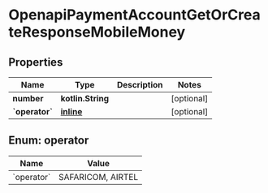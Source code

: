 
# OpenapiPaymentAccountGetOrCreateResponseMobileMoney

## Properties
Name | Type | Description | Notes
------------ | ------------- | ------------- | -------------
**number** | **kotlin.String** |  |  [optional]
**&#x60;operator&#x60;** | [**inline**](#&#x60;Operator&#x60;) |  |  [optional]


<a id="`Operator`"></a>
## Enum: operator
Name | Value
---- | -----
&#x60;operator&#x60; | SAFARICOM, AIRTEL



